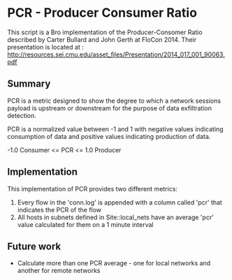 PCR - Producer Consumer Ratio
=====
This script is a Bro implementation of the Producer-Consomer Ratio described by Carter Bullard and John Gerth at FloCon 2014.
Their presentation is located at : http://resources.sei.cmu.edu/asset_files/Presentation/2014_017_001_90063.pdf

Summary
---------
PCR is a metric designed to show the degree to which a network sessions payload is upstream or downstream for the purpose of data exfiltration detection.

PCR is a normalized value between -1 and 1 with negative values indicating consumption of data and positive values indicating production of data.

-1.0 Consumer <= PCR <= 1.0 Producer


Implementation
---------
This implementation of PCR provides two different metrics:

1. Every flow in the 'conn.log' is appended with a column called 'pcr' that indicates the PCR of the flow
2. All hosts in subnets defined in Site::local_nets have an average 'pcr' value calculated for them on a 1 minute interval


Future work
---------
* Calculate more than one PCR average - one for local networks and another for remote networks

